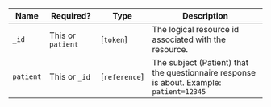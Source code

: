  Name|Required?|Type|Description
-----------|------------------|---------------|--------------------------------------------------------------------------------------------
 `_id`|This or `patient`|[`token`]|The logical resource id associated with the resource.
 `patient`|This or `_id`|[`reference`]|The subject (Patient) that the questionnaire response is about. Example: `patient=12345`
